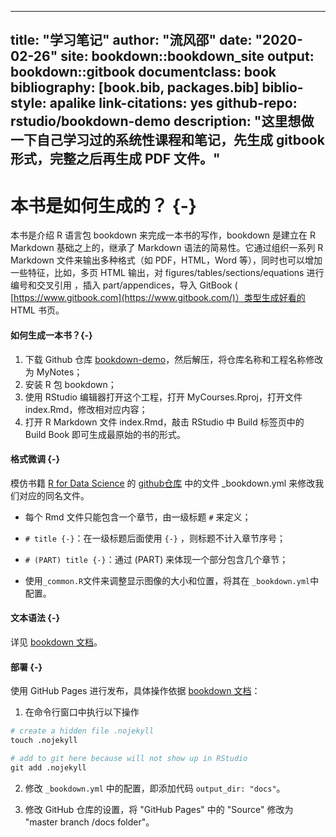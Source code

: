 

--- 
title: "学习笔记"
author: "流风邵"
date: "2020-02-26"
site: bookdown::bookdown_site
output: bookdown::gitbook
documentclass: book
bibliography: [book.bib, packages.bib]
biblio-style: apalike
link-citations: yes
github-repo: rstudio/bookdown-demo
description: "这里想做一下自己学习过的系统性课程和笔记，先生成 gitbook 形式，完整之后再生成 PDF 文件。"
---

# 本书是如何生成的？ {-}

本书是介绍 R 语言包 bookdown 来完成一本书的写作，bookdown 是建立在 R Markdown 基础之上的，继承了 Markdown 语法的简易性。它通过组织一系列 R Markdown 文件来输出多种格式（如 PDF，HTML，Word 等），同时也可以增加一些特征，比如，多页 HTML 输出，对 figures/tables/sections/equations 进行编号和交叉引用 ，插入 part/appendices，导入 GitBook ( [https://www.gitbook.com](https://www.gitbook.com/)）类型生成好看的 HTML 书页。

#### 如何生成一本书？{-}

1. 下载 Github 仓库 [bookdown-demo](<https://github.com/rstudio/bookdown-demo>)，然后解压，将仓库名称和工程名称修改为 MyNotes；
2. 安装 R 包 bookdown；
3. 使用 RStudio 编辑器打开这个工程，打开 MyCourses.Rproj，打开文件 index.Rmd，修改相对应内容；
4. 打开 R Markdown 文件 index.Rmd，敲击 RStudio 中 Build 标签页中的 Build Book 即可生成最原始的书的形式。

#### 格式微调 {-}

模仿书籍 [R for Data Science](<https://r4ds.had.co.nz/>) 的 [github仓库](<https://github.com/hadley/r4ds>) 中的文件 _bookdown.yml 来修改我们对应的同名文件。

* 每个 Rmd 文件只能包含一个章节，由一级标题 `#` 来定义；

* `# title {-}`：在一级标题后面使用 `{-}` ，则标题不计入章节序号；

* `# (PART) title {-}`：通过 (PART) 来体现一个部分包含几个章节；

* 使用`_common.R`文件来调整显示图像的大小和位置，将其在 `_bookdown.yml`中配置。

#### 文本语法 {-}

详见 [bookdown 文档](<https://bookdown.org/yihui/bookdown/components.html>)。

#### 部署 {-}

使用 GitHub Pages 进行发布，具体操作依据 [bookdown 文档](https://bookdown.org/yihui/bookdown/github.html)：  

1. 在命令行窗口中执行以下操作

```r
# create a hidden file .nojekyll
touch .nojekyll

# add to git here because will not show up in RStudio
git add .nojekyll
```

2. 修改 `_bookdown.yml` 中的配置，即添加代码 `output_dir: "docs"`。

3. 修改 GitHub 仓库的设置，将 "GitHub Pages" 中的 "Source" 修改为 "master branch /docs folder"。

